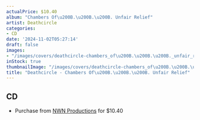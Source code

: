 ```yaml
---
actualPrice: $10.40
album: "Chambers Of\u200B.\u200B.\u200B. Unfair Relief"
artist: Deathcircle
categories:
- CD
date: '2024-11-02T05:27:14'
draft: false
images:
- "/images/covers/deathcircle-chambers_of\u200B.\u200B.\u200B._unfair_relief.jpg"
inStock: true
thumbnailImage: "/images/covers/deathcircle-chambers_of\u200B.\u200B.\u200B._unfair_relief-thumb.jpg"
title: "Deathcircle - Chambers Of\u200B.\u200B.\u200B. Unfair Relief"
---
```


## CD
* Purchase from [NWN Productions](http://shop.nwnprod.com/index.php?route=product/product&path=93&product_id=55547&sort=pd.name&order=ASC) for $10.40
